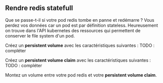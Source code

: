 ## Rendre redis statefull

Que se passe-t-il si votre pod redis tombe en panne et redémarre ? Vous perdez vos données car un pod est par définition stateless. Heureusement on trouve dans l'API kubernetes des ressources qui permettent de conserver le file system d'un pod.

Créez un **persistent volume** avec les caractéristiques suivantes :
TODO : compléter

Créez un **persistent volume claim** avec les caractéristiques suivantes :
TODO : compléter

Montez un volume entre votre pod redis et votre **persistent volume claim**.
